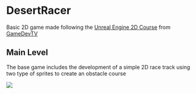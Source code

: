 # DesertRacer

Basic 2D game made following the [Unreal Engine 2D Course](https://www.udemy.com/course/unreal-engine-2d) from [GameDevTV](https://www.gamedev.tv/)

## Main Level
The base game includes the development of a simple 2D race track using two type of sprites to create an obstacle course

![](Docs/Images/MainLevel.png)
